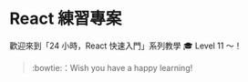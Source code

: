 # React 練習專案

歡迎來到「24 小時，React 快速入門」系列教學 :mortar_board: Level 11 ～！
> :bowtie:：Wish you have a happy learning!
